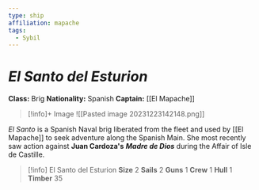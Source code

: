 ```yaml
---
type: ship
affiliation: mapache
tags:
  - Sybil
---
```

# *El Santo del Esturion*
**Class:** Brig
**Nationality:** Spanish
**Captain:** [[El Mapache]]

> [!info]+ Image
> ![[Pasted image 20231223142148.png]]

*El Santo* is a Spanish Naval brig liberated from the fleet and used by [[El Mapache]] to seek adventure along the Spanish Main.  She most recently saw action against **Juan Cardoza's** ***Madre de Dios*** during the Affair of Isle de Castille.

> [!info] El Santo del Esturion
> **Size** 2 **Sails** 2 **Guns** 1 **Crew** 1 **Hull** 1 **Timber** 35
